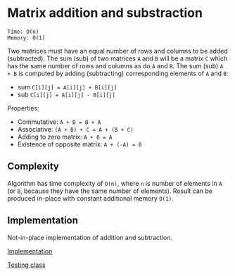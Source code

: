 # Matrix addition and substraction
```
Time: O(n)
Memory: O(1)
```
Two matrices must have an equal number of rows and columns to be added (subtracted). The sum (sub) of two matrices `A` and `B` will be a matrix `C` which has the same number of rows and columns as do `A` and `B`. The sum (sub) `A + B` is computed by adding (subtracting) corresponding elements of `A` and `B`:
- sum `C[i][j] = A[i][j] + B[i][j]`
- sub `C[i][j] = A[i][j] - B[i][j]`

Properties:
- Commutative: `A + B = B + A`
- Associative: `(A + B) + C = A + (B + C)`
- Adding to zero matrix: `A + 0 = A`
- Existence of opposite matrix: `A + (-A) = 0`

## Complexity
Algorithm has time complexity of `O(n)`, where `n` is number of elements in `A` (or `B`, because they have the same number of elements).
Result can be produced in-place with constant additional memory `O(1)`.

## Implementation
Not-in-place implementation of addition and subtraction.

[Implementation](/src/matrix/MatrixAddSub.java)

[Testing class](/test/matrix/MatrixAddSubTest.java)
